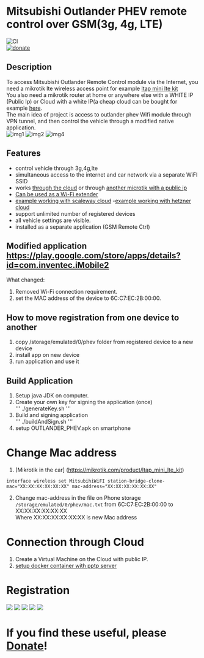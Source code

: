 # Mitsubishi Outlander PHEV remote control over GSM(3g, 4g, LTE)

![CI](https://github.com/vzakharchenko/remote-ctrl-gsm/workflows/CI/badge.svg)  
[![donate](https://www.paypalobjects.com/en_US/i/btn/btn_donateCC_LG.gif)](https://secure.wayforpay.com/button/bca19c6085e34)  

## Description

To access Mitsubishi Outlander Remote Control module via the Internet, you need a mikrotik lte wireless access point for example [ltap mini lte kit](https://mikrotik.com/product/ltap_mini_lte_kit)  
You also need a mikrotik router at home or anywhere else with a WHITE IP (Public Ip) or Cloud with a white IP(a cheap cloud can be bought for example [here](https://www.scaleway.com/en/).  
The main idea of project is access to outlander phev Wifi module through VPN tunnel, and then control  the vehicle through a modified native application.  
![img1](./img/Screenshot_20200920-135109_GSM%20Remote%20Ctrl.jpg)
![img2](./img/Screenshot_20200920-135328_GSM%20Remote%20Ctrl.jpg)
![img4](./img/Screenshot_20200920-135343_GSM%20Remote%20Ctrl.jpg)

## Features
 - control vehicle through 3g,4g,lte
 - simultaneous access to the internet and car network via a separate WiFI SSID
 - works [through the cloud](./cloud) or through [another microtik with a public ip](https://github.com/vzakharchenko/remote-ctrl-gsm/wiki/gsm-extender-home)  
 - [Can be used as a Wi-Fi extender](https://github.com/vzakharchenko/remote-ctrl-gsm/wiki/WiFi-Extender)  
 - [example working with scaleway cloud](https://github.com/vzakharchenko/remote-ctrl-gsm/wiki/gsm-extender-scaleway-cloud)
  -[example working with hetzner cloud](https://github.com/vzakharchenko/remote-ctrl-gsm/wiki/gsm-extender-hetzner-cloud)
 - support unlimited number of registered devices
 - all vehicle settings are visible.
 - installed as a separate application (GSM Remote Ctrl)


## Modified application https://play.google.com/store/apps/details?id=com.inventec.iMobile2
What changed:
1. Removed Wi-Fi connection requirement.
2. set the MAC address of the device to 6C:C7:EC:2B:00:00.

## How to move registration from one device to another
1. copy /storage/emulated/0/phev folder from registered device to a new device
2. install app on new device
3. run application and use it

## Build Application
1. Setup java JDK on computer.
2. Create your own key for signing the application (once)  
'''
./generateKey.sh
'''
3. Build and signing application  
'''
./buildAndSign.sh
'''
3. setup OUTLANDER_PHEV.apk on smartphone  


# Change Mac address
1.  [Mikrotik in the car] (https://mikrotik.com/product/ltap_mini_lte_kit)  
```
interface wireless set MitsubihiWiFI station-bridge-clone-mac="XX:XX:XX:XX:XX:XX" mac-address="XX:XX:XX:XX:XX:XX"
```
2. Change mac-address in the file on Phone storage ```/storage/emulated/0/phev/mac.txt``` from 6C:C7:EC:2B:00:00 to XX:XX:XX:XX:XX:XX  
Where XX:XX:XX:XX:XX:XX is new Mac address  

# Connection through Cloud

1. Create a Virtual Machine on the Cloud with public IP.
2. [setup docker container with pptp server](./cloud)


# Registration

![](/img/Screenshot_20200920-140020_GSM%20Remote%20Ctrl.jpg)
![](/img/Screenshot_20200920-140025_GSM%20Remote%20Ctrl.jpg)
![](/img/Screenshot_20200920-140033_GSM%20Remote%20Ctrl.jpg)
![](/img/Screenshot_20200920-140038_GSM%20Remote%20Ctrl.jpg)
![](/img/selectSSID.png)


# If you find these useful, please [Donate](https://secure.wayforpay.com/button/bca19c6085e34)!
